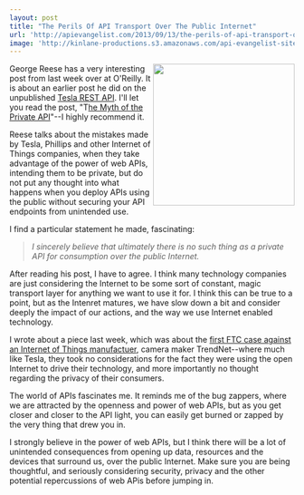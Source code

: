 ```yaml
---
layout: post
title: "The Perils Of API Transport Over The Public Internet"
url: 'http://apievangelist.com/2013/09/13/the-perils-of-api-transport-over-the-public-internet/'
image: 'http://kinlane-productions.s3.amazonaws.com/api-evangelist-site/blog/bw-danger.png'
---
```


<img class="c1" src="https://s3.amazonaws.com/kinlane-productions/bw-icons/bw-danger.png" alt="" width="250" align="right" />

George Reese has a very interesting post from last week over at O'Reilly. It is about an earlier post he did on the unpublished [Tesla REST API][1]. I'll let you read the post, "T[he Myth of the Private API][2]"--I highly recommend it.

Reese talks about the mistakes made by Tesla, Phillips and other Internet of Things companies, when they take advantage of the power of web APIs, intending them to be private, but do not put any thought into what happens when you deploy APIs using the public without securing your API endpoints from unintended use.

I find a particular statement he made, fascinating:

> _I sincerely believe that ultimately there is no such thing as a private API for consumption over the public Internet._

After reading his post, I have to agree. I think many technology companies are just considering the Internet to be some sort of constant, magic transport layer for anything we want to use it for. I think this can be true to a point, but as the Intenret matures, we have slow down a bit and consider deeply the impact of our actions, and the way we use Internet enabled technology.

I wrote about a piece last week, which was about the [first FTC case against an Internet of Things manufactuer][3], camera maker TrendNet--where much like Tesla, they took no considerations for the fact they were using the open Internet to drive their technology, and more importantly no thought regarding the privacy of their consumers.

The world of APIs fascinates me. It reminds me of the bug zappers, where we are attracted by the openness and power of web APIs, but as you get closer and closer to the API light, you can easily get burned or zapped by the very thing that drew you in.

I strongly believe in the power of web APIs, but I think there will be a lot of unintended consequences from opening up data, resources and the devices that surround us, over the public Internet. Make sure you are being thoughtful, and seriously considering security, privacy and the other potential repercussions of web APis before jumping in.

   [1]: http://programming.oreilly.com/2013/08/tesla-model-s-rest-api-authentication-flaws.html
   [2]: http://programming.oreilly.com/2013/09/the-myth-of-the-private-api.html
   [3]: http://apievangelist.com/2013/09/05/building-internet-of-things-products-you-better-secure-it-says-the-ftc/
